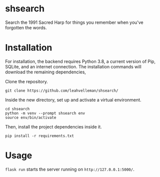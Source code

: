 # shsearch
Search the 1991 Sacred Harp for things you remember when you've forgotten the words.


# Installation

For installation, the backend requires Python 3.8, a current version of Pip, SQLite, and an internet connection. 
The installation commands will download the remaining dependencies, 

Clone the repository.
```
git clone https://github.com/leahvelleman/shsearch/
```

Inside the new directory, set up and activate a virtual environment.
```
cd shsearch
python -m venv --prompt shsearch env
source env/bin/activate
```

Then, install the project dependencies inside it.
```
pip install -r requirements.txt
```

# Usage

`flask run` starts the server running on `http://127.0.0.1:5000/`. 
